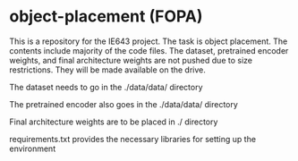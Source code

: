 # object-placement (FOPA)

This is a repository for the IE643 project. The task is object placement. The contents include majority of the code files. The dataset, pretrained encoder weights, and final architecture weights are not pushed due to size restrictions. They will be made available on the drive.

The dataset needs to go in the ./data/data/ directory

The pretrained encoder also goes in the ./data/data/ directory

Final architecture weights are to be placed in ./ directory

requirements.txt provides the necessary libraries for setting up the environment
